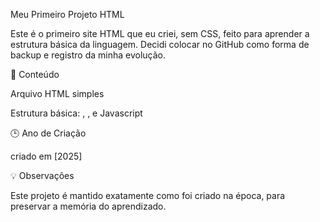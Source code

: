 Meu Primeiro Projeto HTML

Este é o primeiro site HTML que eu criei, sem CSS, feito para aprender a estrutura básica da linguagem.
Decidi colocar no GitHub como forma de backup e registro da minha evolução.

📂 Conteúdo

Arquivo HTML simples

Estrutura básica: <html>, <head>, <body> e Javascript

🕒 Ano de Criação

criado em [2025]

💡 Observações

Este projeto é mantido exatamente como foi criado na época, para preservar a memória do aprendizado.
